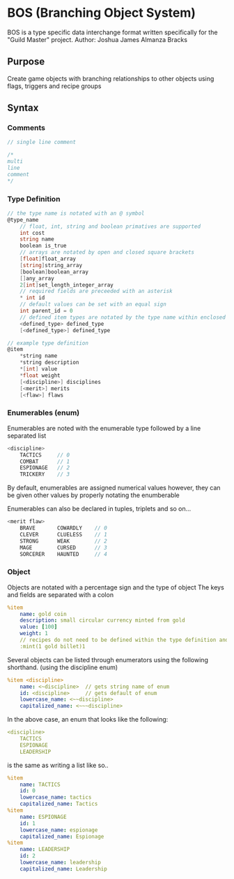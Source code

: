 # BOS (Branching Object System)
BOS is a type specific data interchange format written specifically for the "Guild Master" project.
Author: Joshua James Almanza Bracks

## Purpose
Create game objects with branching relationships to other objects using flags, triggers and recipe groups

## Syntax

### Comments

```js
// single line comment

/* 
multi
line
comment
*/
```

### Type Definition
```c#
// the type name is notated with an @ symbol
@type_name
    // float, int, string and boolean primatives are supported
    int cost
    string name
    boolean is_true
    // arrays are notated by open and closed square brackets  
    [float]float_array
    [string]string_array
    [boolean]boolean_array
    []any_array
    2[int]set_length_integer_array
    // required fields are preceeded with an asterisk
    * int id
    // default values can be set with an equal sign
    int parent_id = 0
    // defined item types are notated by the type name within enclosed angle brackets
    <defined_type> defined_type
    [<defined_type>] defined_type
```

```c
// example type definition
@item
    *string name
    *string description
    *[int] value
    *float weight
    [<discipline>] disciplines
    [<merit>] merits
    [<flaw>] flaws
```

### Enumerables (enum)
Enumerables are noted with the enumerable type followed by a line separated list

```js
<discipline>
    TACTICS     // 0
	COMBAT      // 1
	ESPIONAGE   // 2
	TRICKERY    // 3
```
By default, enumerables are assigned numerical values
however, they can be given other values by properly notating the enumberable

Enumerables can also be declared in tuples, triplets and so on...

```js
<merit flaw>
    BRAVE       COWARDLY    // 0
    CLEVER      CLUELESS    // 1
    STRONG      WEAK        // 2
    MAGE        CURSED      // 3
    SORCERER    HAUNTED     // 4

```

### Object
Objects are notated with a percentage sign and the type of object
The keys and fields are separated with a colon


```yaml
%item
    name: gold coin
    description: small circular currency minted from gold
    value: [100]
    weight: 1
    // recipes do not need to be defined within the type definition and are notated with a colon, followed by the workshop type
    :mint(1 gold billet)1
```

Several objects can be listed through enumerators using the following shorthand.  (using the discipline enum)

```yaml
%item <discipline>
    name: <~discipline>  // gets string name of enum
    id: <discipline>     // gets default of enum
    lowercase_name: <~~discipline>
    capitalized_name: <~~~discipline>
```

In the above case, an enum that looks like the following:
```yaml
<discipline>
    TACTICS
    ESPIONAGE
    LEADERSHIP
```
is the same as writing a list like so..

```yaml
%item
    name: TACTICS
    id: 0
    lowercase_name: tactics
    capitalized_name: Tactics
%item
    name: ESPIONAGE
    id: 1
    lowercase_name: espionage
    capitalized_name: Espionage
%item
    name: LEADERSHIP
    id: 2
    lowercase_name: leadership
    capitalized_name: Leadership
```

